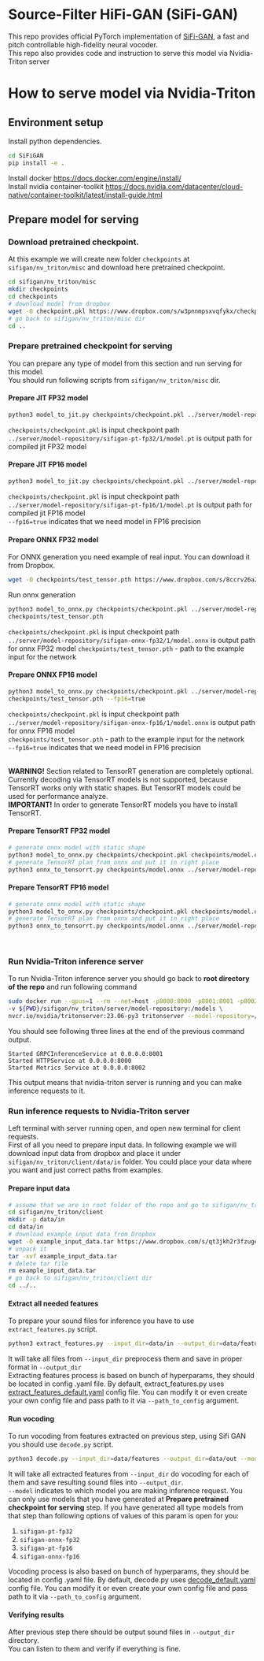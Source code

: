 # Source-Filter HiFi-GAN (SiFi-GAN)

This repo provides official PyTorch implementation of [SiFi-GAN](https://arxiv.org/abs/2210.15533), a fast and pitch controllable high-fidelity neural vocoder.<br>
This repo also provides code and instruction to serve this model via Nvidia-Triton server

# How to serve model via Nvidia-Triton
## Environment setup

Install python dependencies.
```bash
cd SiFiGAN
pip install -e .
```
Install docker https://docs.docker.com/engine/install/ <br>
Install nvidia container-toolkit https://docs.nvidia.com/datacenter/cloud-native/container-toolkit/latest/install-guide.html
<br>

## Prepare model for serving
### Download pretrained checkpoint.
At this example we will create new folder ```checkpoints``` at ```sifigan/nv_triton/misc``` 
and download here pretrained checkpoint.
```bash
cd sifigan/nv_triton/misc
mkdir checkpoints
cd checkpoints
# download model from dropbox
wget -O checkpoint.pkl https://www.dropbox.com/s/w3pnnmpsxvqfykx/checkpoint-1000000steps.pkl?dl=0
# go back to sifigan/nv_triton/misc dir
cd ..
```

### Prepare pretrained checkpoint for serving
You can prepare any type of model from this section and run serving for this model. <br>
You should run following scripts from ```sifigan/nv_triton/misc``` dir.

#### Prepare JIT FP32 model
```bash
python3 model_to_jit.py checkpoints/checkpoint.pkl ../server/model-repository/sifigan-pt-fp32/1/model.pt
```
`checkpoints/checkpoint.pkl` is input checkpoint path <br>
`../server/model-repository/sifigan-pt-fp32/1/model.pt` is output path for compiled jit FP32 model

#### Prepare JIT FP16 model
```bash
python3 model_to_jit.py checkpoints/checkpoint.pkl ../server/model-repository/sifigan-pt-fp16/1/model.pt --fp16=true
```
`checkpoints/checkpoint.pkl` is input checkpoint path <br>
`../server/model-repository/sifigan-pt-fp16/1/model.pt` is output path for compiled jit FP16 model <br>
`--fp16=true` indicates that we need model in FP16 precision

#### Prepare ONNX FP32 model
For ONNX generation you need example of real input. You can download it from Dropbox.

```bash
wget -O checkpoints/test_tensor.pth https://www.dropbox.com/s/8ccrv26a2t8fed9/test_tensor.pth?dl=0
```
Run onnx generation
```bash
python3 model_to_onnx.py checkpoints/checkpoint.pkl ../server/model-repository/sifigan-onnx-fp32/1/model.onnx \
checkpoints/test_tensor.pth
```
`checkpoints/checkpoint.pkl` is input checkpoint path <br>
`../server/model-repository/sifigan-onnx-fp32/1/model.onnx` is output path for onnx FP32 model
`checkpoints/test_tensor.pth` - path to the example input for the network

#### Prepare ONNX FP16 model
```bash
python3 model_to_onnx.py checkpoints/checkpoint.pkl ../server/model-repository/sifigan-onnx-fp16/1/model.onnx \
checkpoints/test_tensor.pth --fp16=true
```
`checkpoints/checkpoint.pkl` is input checkpoint path <br>
`../server/model-repository/sifigan-onnx-fp16/1/model.onnx` is output path for onnx FP16 model<br>
`checkpoints/test_tensor.pth` - path to the example input for the network <br>
`--fp16=true` indicates that we need model in FP16 precision
<br>
<br>

**WARNING!**  Section related to TensorRT generation are completely optional. <br>
Currently decoding via TensorRT models is not supported, because TensorRT works only with static shapes.
But TensorRT models could be used for performance analyze. <br>
**IMPORTANT!** In order to generate TensorRT models you have to install TensorRT.

#### Prepare TensorRT FP32 model
```bash
# generate onnx model with static shape
python3 model_to_onnx.py checkpoints/checkpoint.pkl checkpoints/model.onnx checkpoints/test_tensor.pth --use_dynamic_shape=false
# generate TensorRT plan from onnx and put it in right place
python3 onnx_to_tensorrt.py checkpoints/model.onnx ../server/model-repository/sifigan-trt-fp32/1/model.plan
```

#### Prepare TensorRT FP16 model
```bash
# generate onnx model with static shape
python3 model_to_onnx.py checkpoints/checkpoint.pkl checkpoints/model.onnx checkpoints/test_tensor.pth --use_dynamic_shape=false --fp16=true
# generate TensorRT plan from onnx and put it in right place
python3 onnx_to_tensorrt.py checkpoints/model.onnx ../server/model-repository/sifigan-trt-fp16/1/model.plan --fp16=true
```
<br>

### Run Nvidia-Triton inference server
To run Nvidia-Triton inference server you should go back to **root directory of the repo** and 
run following command
```bash
sudo docker run --gpus=1 --rm --net=host -p8000:8000 -p8001:8001 -p8002:8002 \
-v ${PWD}/sifigan/nv_triton/server/model-repository:/models \
nvcr.io/nvidia/tritonserver:23.06-py3 tritonserver --model-repository=/models
```
You should see following three lines at the end of the previous command output.
```console
Started GRPCInferenceService at 0.0.0.0:8001
Started HTTPService at 0.0.0.0:8000
Started Metrics Service at 0.0.0.0:8002
```
This output means that nvidia-triton server is running and you can make inference requests to it.

### Run inference requests to Nvidia-Triton server
Left terminal with server running open, and open new terminal for client requests. <br>
First of all you need to prepare input data. In following example we will download input data from dropbox 
and place it under `sifigan/nv_triton/client/data/in` folder. You could place your data where you want and just 
correct paths from examples.
#### Prepare input data
```bash
# assume that we are in root folder of the repo and go to sifigan/nv_triton/client dir
cd sifigan/nv_triton/client
mkdir -p data/in
cd data/in
# download example input data from Dropbox
wget -O example_input_data.tar https://www.dropbox.com/s/qt3jkh2r3fzuge2/example_input_data.tar?dl=0
# unpack it
tar -xvf example_input_data.tar
# delete tar file
rm example_input_data.tar
# go back to sifigan/nv_triton/client dir
cd ../..
```

#### Extract all needed features
To prepare your sound files for inference you have to use `extract_features.py` script.
```bash
python3 extract_features.py --input_dir=data/in --output_dir=data/features
```
It will take all files from `--input_dir` preprocess them and save in proper format in `--output_dir` <br>
Extracting features process is based on bunch of hyperparams, they should be located in config .yaml file.
By default, extract_features.py uses [extract_features_default.yaml](sifigan%2Fnv_triton%2Fclient%2Fconfigs%2Fextract_features_default.yaml)
config file. You can modify it or even create your own config file and pass path to it via `--path_to_config` argument.

#### Run vocoding
To run vocoding from features extracted on previous step, using Sifi GAN you should use `decode.py` script.
```bash
python3 decode.py --input_dir=data/features --output_dir=data/out --model=sifigan-pt-fp32
```
It will take all extracted features from `--input_dir` do vocoding for each of them and save resulting sound files 
into `--output_dir`. <br>
`--model` indicates to which model you are making inference request. You can only use models that 
you have generated at **Prepare pretrained checkpoint for serving** step. If you have generated all type 
models from that step than following options of values of this param is open for you:
1. `sifigan-pt-fp32`
2. `sifigan-onnx-fp32`
3. `sifigan-pt-fp16`
4. `sifigan-onnx-fp16` 


Vocoding process is also based on bunch of hyperparams, they should be located in config .yaml file.
By default, decode.py uses [decode_default.yaml](sifigan%2Fnv_triton%2Fclient%2Fconfigs%2Fdecode_default.yaml)
config file. You can modify it or even create your own config file and pass path to it via `--path_to_config` argument.

#### Verifying results
After previous step there should be output sound files in `--output_dir` directory. <br>
You can listen to them and verify if everything is fine.